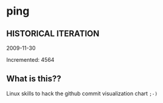 # ping

## HISTORICAL ITERATION
2009-11-30

Incremented: 4564

## What is this?? 
Linux skills to hack the github commit visualization chart `;-)`

